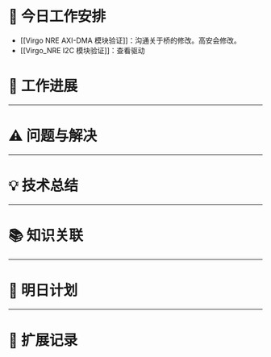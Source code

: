 



# **🔧 今日工作安排**
- [[Virgo NRE AXI-DMA 模块验证]]：沟通关于桥的修改。高安会修改。
- [[Virgo_NRE I2C 模块验证]]：查看驱动


# **📌 工作进展**



---

# **⚠️ 问题与解决**


---

# **💡 技术总结**


---

# **📚 知识关联**


---
# **📌 明日计划**


---

# **💬 扩展记录**



